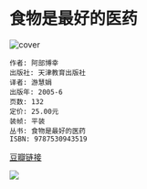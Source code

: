 # 食物是最好的医药
![cover](https://img1.doubanio.com/lpic/s1331338.jpg)

    作者: 阿部博幸 
    出版社: 天津教育出版社
    译者: 游慧娟 
    出版年: 2005-6
    页数: 132
    定价: 25.00元
    装帧: 平装
    丛书: 食物是最好的医药
    ISBN: 9787530943519

[豆瓣链接](https://book.douban.com/subject/1318127/)

![](http://ou8qjsj0m.bkt.clouddn.com//17-11-25/2784499.jpg)
